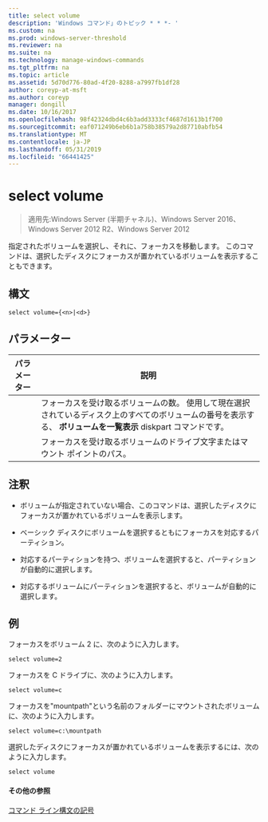 ```yaml
---
title: select volume
description: 'Windows コマンド」のトピック * * *- '
ms.custom: na
ms.prod: windows-server-threshold
ms.reviewer: na
ms.suite: na
ms.technology: manage-windows-commands
ms.tgt_pltfrm: na
ms.topic: article
ms.assetid: 5d70d776-80ad-4f20-8288-a7997fb1df28
author: coreyp-at-msft
ms.author: coreyp
manager: dongill
ms.date: 10/16/2017
ms.openlocfilehash: 98f42324dbd4c6b3add3333cf4687d1613b1f700
ms.sourcegitcommit: eaf071249b6eb6b1a758b38579a2d87710abfb54
ms.translationtype: MT
ms.contentlocale: ja-JP
ms.lasthandoff: 05/31/2019
ms.locfileid: "66441425"
---
```

# <a name="select-volume"></a>select volume

>適用先:Windows Server (半期チャネル)、Windows Server 2016、Windows Server 2012 R2、Windows Server 2012

指定されたボリュームを選択し、それに、フォーカスを移動します。 このコマンドは、選択したディスクにフォーカスが置かれているボリュームを表示することもできます。  
  
  
  
## <a name="syntax"></a>構文  
  
```  
select volume={<n>|<d>}  
```  
  
## <a name="parameters"></a>パラメーター  
  
| パラメーター |                                                                               説明                                                                                |
|-----------|--------------------------------------------------------------------------------------------------------------------------------------------------------------------------|
|    <n>    | フォーカスを受け取るボリュームの数。 使用して現在選択されているディスク上のすべてのボリュームの番号を表示する、 **ボリュームを一覧表示** diskpart コマンドです。 |
|    <d>    |                                                 フォーカスを受け取るボリュームのドライブ文字またはマウント ポイントのパス。                                                 |
  
## <a name="remarks"></a>注釈  
  
-   ボリュームが指定されていない場合、このコマンドは、選択したディスクにフォーカスが置かれているボリュームを表示します。  
  
-   ベーシック ディスクにボリュームを選択するともにフォーカスを対応するパーティション。  
  
-   対応するパーティションを持つ、ボリュームを選択すると、パーティションが自動的に選択します。  
  
-   対応するボリュームにパーティションを選択すると、ボリュームが自動的に選択します。  
  
## <a name="BKMK_examples"></a>例  
フォーカスをボリューム 2 に、次のように入力します。  
  
```  
select volume=2  
```  
  
フォーカスを C ドライブに、次のように入力します。  
  
```  
select volume=c  
```  
  
フォーカスを"mountpath"という名前のフォルダーにマウントされたボリュームに、次のように入力します。  
  
```  
select volume=c:\mountpath  
```  
  
選択したディスクにフォーカスが置かれているボリュームを表示するには、次のように入力します。  
  
```  
select volume  
```  
  
#### <a name="additional-references"></a>その他の参照  
[コマンド ライン構文の記号](command-line-syntax-key.md)  
  

  

